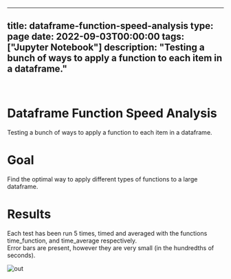 
---
title: dataframe-function-speed-analysis
type: page
date: 2022-09-03T00:00:00
tags: ["Jupyter Notebook"]
description: "Testing a bunch of ways to apply a function to each item in a dataframe."
---


<br>

# Dataframe Function Speed Analysis
Testing a bunch of ways to apply a function to each item in a dataframe.

# Goal
Find the optimal way to apply different types of functions to a large dataframe.

# Results
Each test has been run 5 times, timed and averaged with the functions time_function, and time_average respectively.<br>
Error bars are present, however they are very small (in the hundredths of seconds).

![out](./out.png)
